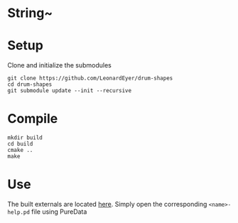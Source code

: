# String~

# Setup
Clone and initialize the submodules
````
git clone https://github.com/LeonardEyer/drum-shapes
cd drum-shapes
git submodule update --init --recursive
````

# Compile
```
mkdir build
cd build
cmake ..
make
```

# Use

The built externals are located [here](externals). Simply open the corresponding ``<name>-help.pd`` file using PureData
